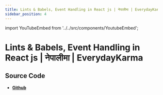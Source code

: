 ```yaml
---
title: Lints & Babels, Event Handling in React js | नेपालीमा | EverydayKarma
sidebar_position: 4
---
```


import YouTubeEmbed from '../../src/components/YoutubeEmbed';

# Lints & Babels, Event Handling in React js | नेपालीमा | EverydayKarma

<YouTubeEmbed videoId="jQnwPxm8Xwg" />

## Source Code

- [**Github**](https://github.com/isarojdahal)